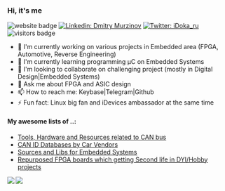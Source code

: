 ### Hi, it's me

![website badge](https://img.shields.io/badge/website-iDoka.ru-brightgreen?style=flat-square&link=http://idoka.ru)
[![Linkedin: Dmitry Murzinov](https://img.shields.io/badge/-Dmitry_Murzinov-blue?style=flat-square&logo=Linkedin&logoColor=white&link=https://www.linkedin.com/in/idoka/)](https://www.linkedin.com/in/idoka)
[![Twitter: iDoka_ru](https://img.shields.io/twitter/follow/iDoka_ru?style=social)](https://twitter.com/iDoka_ru)
![visitors badge](https://komarev.com/ghpvc/?username=iDoka&label=Visits&color=blueviolet&style=flat-square)



<!--
![linkedin badge](https://img.shields.io/badge/linkedin-Dmitry_Murzinov-9cf?style=flat-square&link=https://linkedin.com/in/idoka&logo=linkedin)
![twitter badge](https://img.shields.io/badge/twitter-@iDoka__ru-blue?style=flat-square&link=https://twitter.com/idoka_ru&logo=twitter)
<p align="left">
<img src="https://komarev.com/ghpvc/?username=iDoka&label=Visits&color=blue&style=flat-square" alt="iDoka" />
</p>
-->


<!--
[![iDoka's github stats](https://github-readme-stats.vercel.app/api?username=iDoka)](https://github.com/iDoka/github-readme-stats)
-->
<!--
[![Top Langs](https://github-readme-stats.vercel.app/api/top-langs/?username=iDoka)](https://github.com/iDoka/github-readme-stats)
-->


- 🔭 I'm currently working on various projects in Embedded area (FPGA, Automotive, Reverse Engineering)
- 🌱 I'm currently learning programming µC on Embedded Systems
- 👯 I'm looking to collaborate on challenging project (mostly in Digital Design|Embedded Systems)
- 💬 Ask me about FPGA and ASIC design
- 📫 How to reach me: Keybase|Telegram|Github 
- ⚡ Fun fact: Linux big fan and iDevices ambassador at the same time


#### My awesome lists of ..:

* [Tools, Hardware and Resources related to CAN bus](https://github.com/iDoka/awesome-canbus)
* [CAN ID Databases by Car Vendors](https://github.com/iDoka/awesome-automotive-can-id)
* [Sources and Libs for Embedded Systems](https://github.com/iDoka/awesome-embedded-software)
* [Repurposed FPGA boards which getting Second life in DYI/Hobby projects](https://github.com/iDoka/awesome-fpga-boards)


<a href="https://github.com/iDoka/github-readme-stats">
  <img align="left" src="https://github-readme-stats.vercel.app/api?username=iDoka&count_private=true&show_icons=true" />
</a>
<a href="https://github.com/iDoka/github-readme-stats">
  <img align="left" src="https://github-readme-stats.vercel.app/api/top-langs/?username=iDoka&hide=jupyter%20notebook" />
</a>







<!--
**iDoka/iDoka** is a ✨ _special_ ✨ repository because its `README.md` (this file) appears on your GitHub profile.

Here are some ideas to get you started:

- 🔭 I’m currently working on ...
- 🌱 I’m currently learning ...
- 👯 I’m looking to collaborate on ...
- 🤔 I’m looking for help with ...
- 💬 Ask me about ...
- 📫 How to reach me: ...
- 😄 Pronouns: ...
- ⚡ Fun fact: ...
-->
